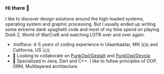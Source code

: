 ### Hi there 👋

I like to discover design solutions around the high-loaded systems, operating system and graphic processing. But I usually ended up writing some extreme dank spaghetti code and most of my time spend on playing DotA 2, World of WarCraft and watching LOTR over and over again. 


- :trollface: 4-5 years of coding experience in Ulaanbaatar, MN 🇲🇳 and California, US 🇺🇸
- 🐋 Looking to collaborate on [PunkOwl/Gestalt](https://github.com/PunkOwl/gestalt) and [PunkOwl/Devola](https://github.com/PunkOwl/devola)
- 🧙 Specialized in Java, Dart and C++. I like to follow principles of OOP, ORM, Multilayered architecture. 

<!--
**vonqo/vonqo** is a ✨ _special_ ✨ repository because its `README.md` (this file) appears on your GitHub profile.

Here are some ideas to get you started:

- 🔭 I’m currently working on ...
- 🌱 I’m currently learning ...
- 👯 I’m looking to collaborate on ...
- 🤔 I’m looking for help with ...
- 💬 Ask me about ...
- 📫 How to reach me: ...
- 😄 Pronouns: ...
- ⚡ Fun fact: ...
-->
